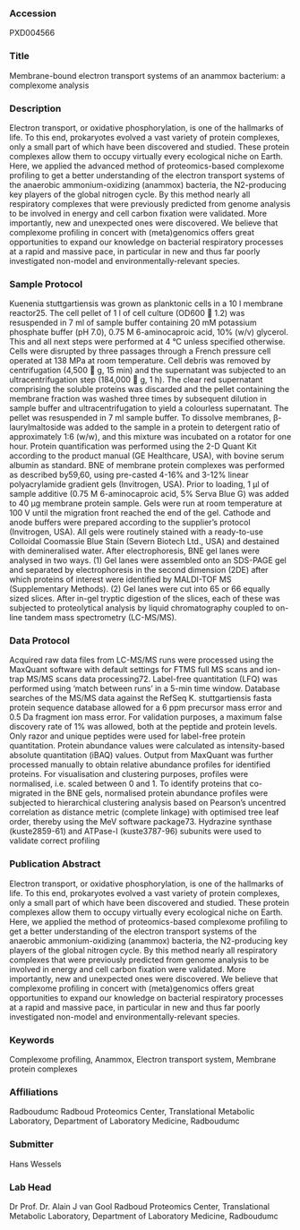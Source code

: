### Accession
PXD004566

### Title
Membrane-bound electron transport systems of an anammox bacterium: a complexome analysis

### Description
Electron transport, or oxidative phosphorylation, is one of the hallmarks of life. To this end, prokaryotes evolved a vast variety of protein complexes, only a small part of which have been discovered and studied.  These protein complexes allow them to occupy virtually every ecological niche on Earth. Here, we applied the advanced method of proteomics-based complexome profiling to get a better understanding of the electron transport systems of the anaerobic ammonium-oxidizing (anammox) bacteria, the N2-producing key players of the global nitrogen cycle. By this method nearly all respiratory complexes that were previously predicted from genome analysis to be involved in energy and cell carbon fixation were validated. More importantly, new and unexpected ones were discovered. We believe that complexome profiling in concert with (meta)genomics offers great opportunities to expand our knowledge on bacterial respiratory processes at a rapid and massive pace, in particular in new and thus far poorly investigated non-model and environmentally-relevant species.

### Sample Protocol
Kuenenia stuttgartiensis was grown as planktonic cells in a 10 l membrane reactor25. The cell pellet of 1 l of cell culture (OD600  1.2) was resuspended in 7 ml of sample buffer containing 20 mM potassium phosphate buffer (pH 7.0), 0.75 M 6-aminocaproic acid, 10% (w/v) glycerol. This and all next steps were performed at 4 °C unless specified otherwise. Cells were disrupted by three passages through a French pressure cell operated at 138 MPa at room temperature. Cell debris was removed by centrifugation (4,500  g, 15 min) and the supernatant was subjected to an ultracentrifugation step (184,000  g, 1 h). The clear red supernatant comprising the soluble proteins was discarded and the pellet containing the membrane fraction was washed three times by subsequent dilution in sample buffer and ultracentrifugation to yield a colourless supernatant. The pellet was resuspended in 7 ml sample buffer. To dissolve membranes, β-laurylmaltoside was added to the sample in a protein to detergent ratio of approximately 1:6 (w/w), and this mixture was incubated on a rotator for one hour. Protein quantification was performed using the 2-D Quant Kit according to the product manual (GE Healthcare, USA), with bovine serum albumin as standard.  BNE of membrane protein complexes was performed as described by59,60, using pre-casted 4-16% and 3-12% linear polyacrylamide gradient gels (Invitrogen, USA). Prior to loading, 1 μl of sample additive (0.75 M 6-aminocaproic acid, 5% Serva Blue G) was added to 40 µg membrane protein sample. Gels were run at room temperature at 100 V until the migration front reached the end of the gel. Cathode and anode buffers were prepared according to the supplier’s protocol (Invitrogen, USA). All gels were routinely stained with a ready-to-use Colloidal Coomassie Blue Stain (Severn Biotech Ltd., USA) and destained with demineralised water. After electrophoresis, BNE gel lanes were analysed in two ways. (1) Gel lanes were assembled onto an SDS-PAGE gel and separated by electrophoresis in the second dimension (2DE) after which proteins of interest were identified by MALDI-TOF MS (Supplementary Methods). (2) Gel lanes were cut into 65 or 66 equally sized slices. After in-gel tryptic digestion of the slices, each of these was subjected to proteolytical analysis by liquid chromatography coupled to on-line tandem mass spectrometry (LC-MS/MS).

### Data Protocol
Acquired raw data files from LC-MS/MS runs were processed using the MaxQuant software with default settings for FTMS full MS scans and ion-trap MS/MS scans data processing72. Label-free quantitation (LFQ) was performed using ‘match between runs’ in a 5-min time window. Database searches of the MS/MS data against the RefSeq K. stuttgartiensis fasta protein sequence database allowed for a 6 ppm precursor mass error and 0.5 Da fragment ion mass error. For validation purposes, a maximum false discovery rate of 1% was allowed, both at the peptide and protein levels. Only razor and unique peptides were used for label-free protein quantitation. Protein abundance values were calculated as intensity-based absolute quantitation (iBAQ) values. Output from MaxQuant was further processed manually to obtain relative abundance profiles for identified proteins. For visualisation and clustering purposes, profiles were normalised, i.e. scaled between 0 and 1. To identify proteins that co-migrated in the BNE gels, normalised protein abundance profiles were subjected to hierarchical clustering analysis based on Pearson’s uncentred correlation as distance metric (complete linkage) with optimised tree leaf order, thereby using the MeV software package73. Hydrazine synthase (kuste2859-61) and ATPase-I (kuste3787-96) subunits were used to validate correct profiling

### Publication Abstract
Electron transport, or oxidative phosphorylation, is one of the hallmarks of life. To this end, prokaryotes evolved a vast variety of protein complexes, only a small part of which have been discovered and studied. These protein complexes allow them to occupy virtually every ecological niche on Earth. Here, we applied the method of proteomics-based complexome profiling to get a better understanding of the electron transport systems of the anaerobic ammonium-oxidizing (anammox) bacteria, the N2-producing key players of the global nitrogen cycle. By this method nearly all respiratory complexes that were previously predicted from genome analysis to be involved in energy and cell carbon fixation were validated. More importantly, new and unexpected ones were discovered. We believe that complexome profiling in concert with (meta)genomics offers great opportunities to expand our knowledge on bacterial respiratory processes at a rapid and massive pace, in particular in new and thus far poorly investigated non-model and environmentally-relevant species.

### Keywords
Complexome profiling, Anammox, Electron transport system, Membrane protein complexes

### Affiliations
Radboudumc
Radboud Proteomics Center, Translational Metabolic Laboratory, Department of Laboratory Medicine, Radboudumc

### Submitter
Hans Wessels

### Lab Head
Dr Prof. Dr. Alain J van Gool
Radboud Proteomics Center, Translational Metabolic Laboratory, Department of Laboratory Medicine, Radboudumc


